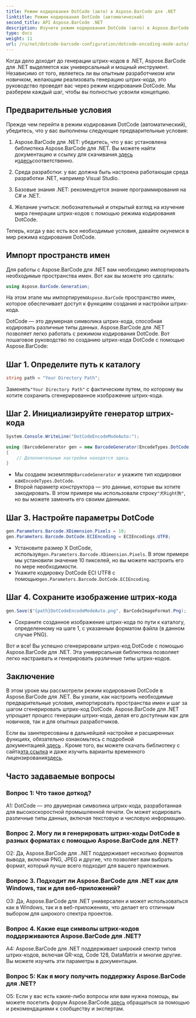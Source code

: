 ```yaml
---
title: Режим кодирования DotCode (авто) в Aspose.BarCode для .NET
linktitle: Режим кодирования DotCode (автоматический)
second_title: API Aspose.BarCode .NET
description: Изучите режим кодирования DotCode (авто) в Aspose.BarCode для .NET, мощном инструменте для генерации штрих-кодов. Узнайте, как шаг за шагом создавать штрих-коды DotCode. Ознакомьтесь с документацией, загрузите библиотеку и получите временные лицензии.
type: docs
weight: 11
url: /ru/net/dotcode-barcode-configuration/dotcode-encoding-mode-auto/
---
```

Когда дело доходит до генерации штрих-кодов в .NET, Aspose.BarCode для .NET выделяется как универсальный и мощный инструмент. Независимо от того, являетесь ли вы опытным разработчиком или новичком, желающим реализовать генерацию штрих-кода, это руководство проведет вас через режим кодирования DotCode. Мы разберем каждый шаг, чтобы вы полностью усвоили концепцию.

## Предварительные условия

Прежде чем перейти в режим кодирования DotCode (автоматический), убедитесь, что у вас выполнены следующие предварительные условия:

1.  Aspose.BarCode для .NET: убедитесь, что у вас установлена библиотека Aspose.BarCode для .NET. Вы можете найти документацию и ссылку для скачивания.[здесь](https://reference.aspose.com/barcode/net/) и[здесь](https://releases.aspose.com/barcode/net/)соответственно.

2. Среда разработки: у вас должна быть настроена работающая среда разработки .NET, например Visual Studio.

3. Базовые знания .NET: рекомендуется знание программирования на C# и .NET.

4. Желание учиться: любознательный и открытый взгляд на изучение мира генерации штрих-кодов с помощью режима кодирования DotCode.

Теперь, когда у вас есть все необходимые условия, давайте окунемся в мир режима кодирования DotCode.

## Импорт пространств имен

Для работы с Aspose.BarCode для .NET вам необходимо импортировать необходимые пространства имен. Вот как вы можете это сделать:

```csharp
using Aspose.BarCode.Generation;
```

 На этом этапе мы импортируем`Aspose.BarCode` пространство имен, которое обеспечивает доступ к функциям создания и настройки штрих-кода.

DotCode — это двумерная символика штрих-кода, способная кодировать различные типы данных. Aspose.BarCode для .NET позволяет легко работать с режимом кодирования DotCode. Вот пошаговое руководство по созданию штрих-кода DotCode с помощью Aspose.BarCode:

## Шаг 1. Определите путь к каталогу

```csharp
string path = "Your Directory Path";
```

 Заменять`"Your Directory Path"` с фактическим путем, по которому вы хотите сохранить сгенерированное изображение штрих-кода.

## Шаг 2. Инициализируйте генератор штрих-кода

```csharp
System.Console.WriteLine("DotCodeEncodeModeAuto:");

using (BarcodeGenerator gen = new BarcodeGenerator(EncodeTypes.DotCode, "犬Right狗"))
{
    // Дополнительные настройки находятся здесь
}
```

- Мы создаем экземпляр`BarcodeGenerator` и укажите тип кодировки как`EncodeTypes.DotCode`.
-  Второй параметр конструктора — это данные, которые вы хотите закодировать. В этом примере мы использовали строку`"犬Right狗"`, но вы можете заменить его своими данными.

## Шаг 3. Настройте параметры DotCode

```csharp
gen.Parameters.Barcode.XDimension.Pixels = 10;
gen.Parameters.Barcode.DotCode.ECIEncoding = ECIEncodings.UTF8;
```

-  Установите размер X DotCode, используя`gen.Parameters.Barcode.XDimension.Pixels`. В этом примере мы установили значение 10 пикселей, но вы можете настроить его по мере необходимости.
-  Укажите кодировку DotCode ECI UTF8 с помощью`gen.Parameters.Barcode.DotCode.ECIEncoding`.

## Шаг 4. Сохраните изображение штрих-кода

```csharp
gen.Save($"{path}DotCodeEncodeModeAuto.png", BarCodeImageFormat.Png);
```

- Сохраните созданное изображение штрих-кода по пути к каталогу, определенному на шаге 1, с указанным форматом файла (в данном случае PNG).

Вот и все! Вы успешно сгенерировали штрих-код DotCode с помощью Aspose.BarCode для .NET. Эта универсальная библиотека позволяет легко настраивать и генерировать различные типы штрих-кодов.

## Заключение

В этом уроке мы рассмотрели режим кодирования DotCode в Aspose.BarCode для .NET. Вы узнали, как настроить необходимые предварительные условия, импортировать пространства имен и шаг за шагом сгенерировать штрих-код DotCode. Aspose.BarCode для .NET упрощает процесс генерации штрих-кода, делая его доступным как для новичков, так и для опытных разработчиков.

 Если вы заинтересованы в дальнейшей настройке и расширенных функциях, обязательно ознакомьтесь с подробной документацией.[здесь](https://reference.aspose.com/barcode/net/) . Кроме того, вы можете скачать библиотеку с сайта[эта ссылка](https://releases.aspose.com/barcode/net/) и даже изучить варианты временного лицензирования[здесь](https://purchase.aspose.com/temporary-license/).

## Часто задаваемые вопросы

### Вопрос 1: Что такое доткод?

A1: DotCode — это двумерная символика штрих-кода, разработанная для высокоскоростной промышленной печати. Он может кодировать различные типы данных, включая текстовую и числовую информацию.

### Вопрос 2. Могу ли я генерировать штрих-коды DotCode в разных форматах с помощью Aspose.BarCode для .NET?

О2: Да, Aspose.BarCode для ..NET поддерживает несколько форматов вывода, включая PNG, JPEG и другие, что позволяет вам выбрать формат, который лучше всего подходит для вашего приложения.

### Вопрос 3. Подходит ли Aspose.BarCode для .NET как для Windows, так и для веб-приложений?

О3: Да, Aspose.BarCode для .NET универсален и может использоваться как в Windows, так и в веб-приложениях, что делает его отличным выбором для широкого спектра проектов.

### Вопрос 4. Какие еще символы штрих-кодов поддерживаются Aspose.BarCode для .NET?

A4: Aspose.BarCode для .NET поддерживает широкий спектр типов штрих-кодов, включая QR-код, Code 128, DataMatrix и многие другие. Вы можете изучить эти параметры в документации.

### Вопрос 5: Как я могу получить поддержку Aspose.BarCode для .NET?

 О5: Если у вас есть какие-либо вопросы или вам нужна помощь, вы можете посетить форум Aspose.BarCode.[здесь](https://forum.aspose.com/c/barcode/13) обращаться за помощью и рекомендациями к сообществу и экспертам.